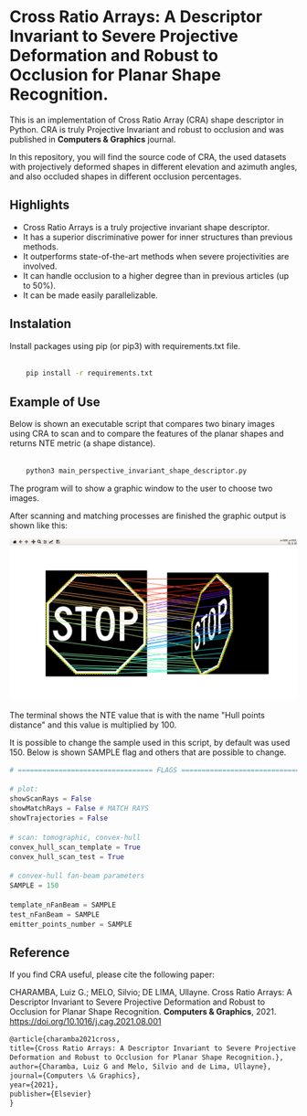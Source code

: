 # Cross Ratio Arrays: A Descriptor Invariant to Severe Projective Deformation and Robust to Occlusion for Planar Shape Recognition.

This is an implementation of Cross Ratio Array (CRA) shape descriptor in Python. CRA is truly Projective Invariant and robust to occlusion and was published in **Computers & Graphics** journal.

In this repository, you will find the source code of CRA, the used datasets with projectively deformed shapes in different elevation and azimuth angles, and also occluded shapes in different occlusion percentages. 

## Highlights

- Cross Ratio Arrays is a truly projective invariant shape descriptor. 
- It has a superior discriminative power for inner structures than
previous methods. 
- It outperforms state-of-the-art methods when severe projectivities are involved. 
- It can handle occlusion to a
higher degree than in previous articles (up to 50%). 
- It can be made easily parallelizable.


## Instalation

Install packages using pip (or pip3) with requirements.txt file.

```sh

    pip install -r requirements.txt

```

## Example of Use
Below is shown an executable script that compares two binary images using CRA to scan and to compare the features of the planar shapes and returns NTE metric (a shape distance).

```sh

    python3 main_perspective_invariant_shape_descriptor.py

```

The program will to show a graphic window to the user to choose two images.

After scanning and matching processes are finished the graphic output is shown like this:

![alt text](figures/stop_matchings.png)


The terminal shows the NTE value that is with the name "Hull points distance" and this value is multiplied by 100.

It is possible to change the sample used in this script, by default was used 150. Below is shown SAMPLE flag and others that are possible to change.
```python
# ================================= FLAGS ===================================== #

# plot: 
showScanRays = False
showMatchRays = False # MATCH RAYS
showTrajectories = False

# scan: tomographic, convex-hull
convex_hull_scan_template = True
convex_hull_scan_test = True

# convex-hull fan-beam parameters
SAMPLE = 150

template_nFanBeam = SAMPLE
test_nFanBeam = SAMPLE
emitter_points_number = SAMPLE
```

## Reference

If you find CRA useful, please cite the following paper:

CHARAMBA, Luiz G.; MELO, Silvio; DE LIMA, Ullayne. Cross Ratio Arrays: A Descriptor Invariant to Severe Projective Deformation and Robust to Occlusion for Planar Shape Recognition. **Computers & Graphics**, 2021. https://doi.org/10.1016/j.cag.2021.08.001

    @article{charamba2021cross,
    title={Cross Ratio Arrays: A Descriptor Invariant to Severe Projective Deformation and Robust to Occlusion for Planar Shape Recognition.},
    author={Charamba, Luiz G and Melo, Silvio and de Lima, Ullayne},
    journal={Computers \& Graphics},
    year={2021},
    publisher={Elsevier}
    }

    
